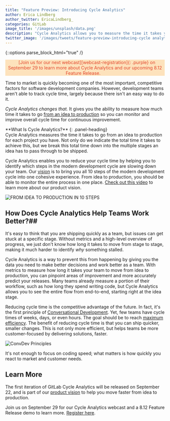 ```yaml
---
title: "Feature Preview: Introducing Cycle Analytics"
author: Erica Lindberg
author_twitter: EricaLindberg_
categories: GitLab
image_title: '/images/unsplash/data.png'
description: "Cycle Analytics allows you to measure the time it takes you to move from idea to production!"
twitter_image: '/images/tweets/feature-preview-introducing-cycle analytics.png'
---
```


{::options parse_block_html="true" /}

<p  class="alert alert-orange" style="background-color: rgba(252,163,38,.3);
    border-color: rgba(252,163,38,.3); color: rgb(226,67,41) !important; text-align: center;">
    <i class="fa fa-gitlab" style="color:rgb(107,79,187); font-size:.85em" aria-hidden="true"></i>
    &nbsp;&nbsp;
    [Join us for our next webcast][webcast-registration]{: .purple} on September 29 to learn more about Cycle Analytics
    and our upcoming 8.12 Feature Release.
    &nbsp;&nbsp;<i class="fa fa-gitlab" style="color:rgb(107,79,187); font-size:.85em" aria-hidden="true"></i>
</p>

Time to market is quickly becoming one of the most important, competitive factors 
for software development companies. However, development teams 
aren't able to track cycle time, largely because there isn't an easy way to do it. 

*Cycle Analytics changes that.* It gives you the ability to measure how much time 
it takes to go [from an idea to production][idea-production] so you can monitor and improve overall cycle time for continuous improvement. 

<div class="panel panel-info">
**What Is Cycle Analytics?**
{: .panel-heading}
<div class="panel-body">
Cycle Analytics measures the time it takes to go from an idea to production for each project you have. 
Not only do we indicate the total time it takes to achieve this, but we break this total time down 
into the multiple stages an idea has to pass through to be shipped. 
</div>
</div>

Cycle Analytics enables you to reduce your cycle time by helping you to identify which steps
in the modern development cycle are slowing down your team. Our [vision][vision] is to bring you all 10 steps of the modern development cycle into one cohesive experience. 
From idea to production, you should be able to monitor the entire process in one place.
[Check out this video][demo] to learn more about our product vision.

![FROM IDEA TO PRODUCTION IN 10 STEPS](/images/blogimages/idea-to-production-10-steps.png)

## How Does Cycle Analytics Help Teams Work Better?##

It's easy to think that you are shipping quickly as a team, but issues can get stuck 
at a specific stage. Without metrics and a high-level 
overview of progress, we just don't know how long it takes to move from stage to stage, making it much harder 
to identify *why* something stalled. 

Cycle Analytics is a way to prevent this from happening by giving you the data you 
need to make better decisions and work better as a team. With metrics to measure 
how long it takes your team to move from idea to production, you can pinpoint areas 
of improvement and more accurately predict your releases. Many teams already measure
a portion of their workflow, such as how long they spend writing code, but Cycle Analytics
allows you to see the entire flow from end-to-end, starting right at the idea stage. 

Reducing cycle time is the competitive advantage of the future. In fact, it's the 
first principle of [Conversational Development][convdev]. Yet, few teams have cycle times of weeks, days, or even hours. 
The goal should be to reach [maximum efficiency][tech-beacon]. The benefit of reducing cycle time is that you can ship quicker, smaller changes. 
This is not only more efficient, but helps teams be more customer-focused by delivering solutions, faster.

![ConvDev Principles](/images/blogimages/feature-preview-introducing-cycle-analytics-convdev-principles.png)

It's not enough to focus on coding speed; what matters is how quickly you 
react to market and customer needs.

## Learn More

The first iteration of GitLab Cycle Analytics will be 
released on September 22, and is part of our [product vision][vision] to help you 
move faster from idea to production. 

Join us on September 29 for our Cycle Analytics webcast and a 8.12 Feature Release demo to learn more. [Register here][webcast-registration].

<!-- cover image: https://unsplash.com/photos/t5BvA-Q_m_Y -->

<!-- identifiers -->

[convdev]: https://about.gitlab.com/2016/09/14/gitlab-live-event-recap/#convdev
[demo]: https://www.youtube.com/watch?v=ZRcWCWatdas
[idea-production]: https://about.gitlab.com/2016/08/05/continuous-integration-delivery-and-deployment-with-gitlab/#from-idea-to-production-with-gitlab
[webcast-registration]: https://Page.gitlab.com/20160922_CycleAnalyticsWebcast.html
[master-plan-recap-post]: https://about.gitlab.com/2016/09/14/gitlab-live-event-recap/
[tech-beacon]: http://techbeacon.com/doing-continuous-delivery-focus-first-reducing-release-cycle-times
[vision]: https://about.gitlab.com/direction/#scope

<style>
.purple {
  color: rgb(107,79,187);
 }
</style>
